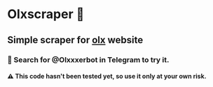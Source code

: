 # Olxscraper :ocean:
## Simple scraper for [olx](https://www.olx.ua/) website
### :eyes: Search for @Olxxxerbot in Telegram to try it.
#### :warning: This code hasn't been tested yet, so use it only at your own risk.

